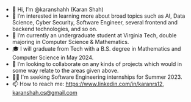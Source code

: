 - 👋 Hi, I’m @karanshahh (Karan Shah)
- 👀 I’m interested in learning more about broad topics such as AI, Data Science, Cyber Security, Software Engineer, several frontend and backend technologies, and so on. 
- 🌱 I’m currently an undergraduate student at Virginia Tech, double majoring in Computer Science & Mathematics.
- 🎓 I will graduate from Tech with a B.S. degree in Mathematics and Computer Science in May 2024.
- 💞️ I’m looking to collaborate on any kinds of projects which would in some way relate to the areas given above. 
- 👨‍💻 I'm seeking Software Engineering internships for Summer 2023.
- 📫 How to reach me: https://www.linkedin.com/in/karanrs12, karanshah.cs@gmail.com

<!---
karanshahh/karanshahh is a ✨ special ✨ repository because its `README.md` (this file) appears on your GitHub profile.
You can click the Preview link to take a look at your changes.
--->
